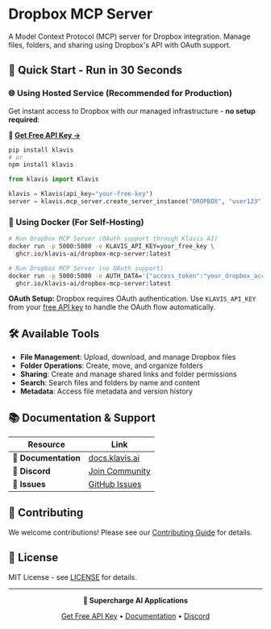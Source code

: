 # Dropbox MCP Server

A Model Context Protocol (MCP) server for Dropbox integration. Manage files, folders, and sharing using Dropbox's API with OAuth support.

## 🚀 Quick Start - Run in 30 Seconds

### 🌐 Using Hosted Service (Recommended for Production)

Get instant access to Dropbox with our managed infrastructure - **no setup required**:

**🔗 [Get Free API Key →](https://www.klavis.ai/home/api-keys)**

```bash
pip install klavis
# or
npm install klavis
```

```python
from klavis import Klavis

klavis = Klavis(api_key="your-free-key")
server = klavis.mcp_server.create_server_instance("DROPBOX", "user123")
```

### 🐳 Using Docker (For Self-Hosting)

```bash
# Run Dropbox MCP Server (OAuth support through Klavis AI)
docker run -p 5000:5000 -e KLAVIS_API_KEY=your_free_key \
  ghcr.io/klavis-ai/dropbox-mcp-server:latest

# Run Dropbox MCP Server (no OAuth support)
docker run -p 5000:5000 -e AUTH_DATA='{"access_token":"your_dropbox_access_token_here"}' \
  ghcr.io/klavis-ai/dropbox-mcp-server:latest
```

**OAuth Setup:** Dropbox requires OAuth authentication. Use `KLAVIS_API_KEY` from your [free API key](https://www.klavis.ai/home/api-keys) to handle the OAuth flow automatically.

## 🛠️ Available Tools

- **File Management**: Upload, download, and manage Dropbox files
- **Folder Operations**: Create, move, and organize folders
- **Sharing**: Create and manage shared links and folder permissions
- **Search**: Search files and folders by name and content
- **Metadata**: Access file metadata and version history

## 📚 Documentation & Support

| Resource | Link |
|----------|------|
| **📖 Documentation** | [docs.klavis.ai](https://docs.klavis.ai) |
| **💬 Discord** | [Join Community](https://discord.gg/p7TuTEcssn) |
| **🐛 Issues** | [GitHub Issues](https://github.com/klavis-ai/klavis/issues) |

## 🤝 Contributing

We welcome contributions! Please see our [Contributing Guide](../../CONTRIBUTING.md) for details.

## 📜 License

MIT License - see [LICENSE](../../LICENSE) for details.

---

<div align="center">
  <p><strong>🚀 Supercharge AI Applications </strong></p>
  <p>
    <a href="https://www.klavis.ai">Get Free API Key</a> •
    <a href="https://docs.klavis.ai">Documentation</a> •
    <a href="https://discord.gg/p7TuTEcssn">Discord</a>
  </p>
</div>